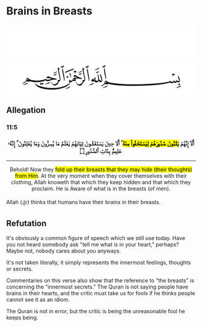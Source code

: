 # Brains in Breasts
<div class="dark-mode">

![BismillahDark](./Files/SVG/BismillahDark.svg 'In the name of Allah (ﷻ), Most Gracious, Most Merciful. :no-zoom')

</div>
<div class="light-mode">

![BismillahLight](./Files/SVG/BismillahLight.svg 'In the name of Allah (ﷻ), Most Gracious, Most Merciful. :no-zoom')

</div>

## Allegation
<!-- tabs:start -->

### **<strong>11:5</strong>**

<h3><p style="text-align:center;">أَلَآ إِنَّهُمْ <mark>يَثْنُونَ صُدُورَهُمْ لِيَسْتَخْفُوا۟ مِنْهُ</mark> ۚ أَلَا حِينَ يَسْتَغْشُونَ ثِيَابَهُمْ يَعْلَمُ مَا يُسِرُّونَ وَمَا يُعْلِنُونَ ۚ إِنَّهُۥ عَلِيمٌۢ بِذَاتِ ٱلصُّدُورِ ۝</p></h3>

***

<p style="text-align:center;">Behold! Now they <mark>fold up their breasts that they may hide (their thoughts) from Him</mark>. At the very moment when they cover themselves with their clothing, Allah knoweth that which they keep hidden and that which they proclaim. He is Aware of what is in the breasts (of men).</p>

<!-- tabs:end -->

Allah (ﷻ) thinks that humans have their brains in their breasts.

## Refutation
It's obviously a common figure of speech which we still use today. Have you not heard somebody ask "tell me what is in your heart," perhaps? Maybe not, nobody cares about you anyways.

It's not taken literally, it simply represents the innermost feelings, thoughts or secrets.

Commentaries on this verse also show that the reference to "the breasts" is concerning the "innermost secrets." The Quran is not saying people have brains in their hearts, and the critic must take us for fools if he thinks people cannot see it as an idiom.

The Quran is not in error, but the critic is being the unreasonable fool he keeps being.